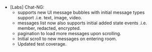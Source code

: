 - [Labs] Chat-NG:
  - supports new UI message bubbles with initial message types support .i.e. text, image, video.
  - messages list now also supports initial added state events .i.e. member, redacted, encrypted.
  - pagination to load more messages upon scrolling.
  - Initial scroll to new messages on entering room.
  - Updated test coverage.
